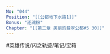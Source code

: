 ```yaml
---
No: "044"
Position: "[[公都地下水路1]]"
Bonus: "还魂粉"
Chapter: "[[第二章 美丽的翡翠公都#5 30]]"
---
```


#英雄传说/闪之轨迹/笔记/宝箱